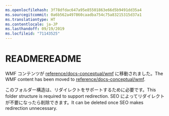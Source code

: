 ```yaml
---
ms.openlocfilehash: 3f78dfdac647a95e85501863e66d5b9491dd35a4
ms.sourcegitcommit: 0a6b562a497860caadba754c75a83215315d37a1
ms.translationtype: HT
ms.contentlocale: ja-JP
ms.lasthandoff: 09/19/2019
ms.locfileid: "71143525"
---
```

# <a name="readme"></a><span data-ttu-id="fe76a-101">README</span><span class="sxs-lookup"><span data-stu-id="fe76a-101">README</span></span>

<span data-ttu-id="fe76a-102">WMF コンテンツが [reference/docs-conceptual/wmf](https://github.com/MicrosoftDocs/PowerShell-Docs/tree/staging/reference/docs-conceptual/wmf) に移動されました。</span><span class="sxs-lookup"><span data-stu-id="fe76a-102">The WMF content has been moved to [reference/docs-conceptual/wmf](https://github.com/MicrosoftDocs/PowerShell-Docs/tree/staging/reference/docs-conceptual/wmf).</span></span>

<span data-ttu-id="fe76a-103">このフォルダー構造は、リダイレクトをサポートするために必要です。</span><span class="sxs-lookup"><span data-stu-id="fe76a-103">This folder structure is required to support redirection.</span></span> <span data-ttu-id="fe76a-104">SEO によってリダイレクトが不要になったら削除できます。</span><span class="sxs-lookup"><span data-stu-id="fe76a-104">It can be deleted once SEO makes redirection unnecessary.</span></span>

